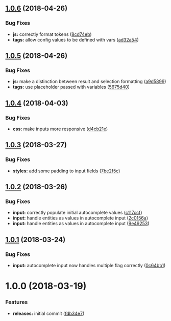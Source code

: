 <a name="1.0.6"></a>
## [1.0.6](https://github.com/hypeJunctionPro/Elgg3-hypeAutocomplete/compare/1.0.5...1.0.6) (2018-04-26)


### Bug Fixes

* **js:** correctly format tokens ([8cd74eb](https://github.com/hypeJunctionPro/Elgg3-hypeAutocomplete/commit/8cd74eb))
* **tags:** allow config values to be defined with vars ([ad32a54](https://github.com/hypeJunctionPro/Elgg3-hypeAutocomplete/commit/ad32a54))



<a name="1.0.5"></a>
## [1.0.5](https://github.com/hypeJunctionPro/Elgg3-hypeAutocomplete/compare/1.0.4...1.0.5) (2018-04-26)


### Bug Fixes

* **js:** make a distinction between result and selection formatting ([a9d5899](https://github.com/hypeJunctionPro/Elgg3-hypeAutocomplete/commit/a9d5899))
* **tags:** use placeholder passed with variables ([5675d40](https://github.com/hypeJunctionPro/Elgg3-hypeAutocomplete/commit/5675d40))



<a name="1.0.4"></a>
## [1.0.4](https://github.com/hypeJunctionPro/Elgg3-hypeAutocomplete/compare/1.0.3...1.0.4) (2018-04-03)


### Bug Fixes

* **css:** make inputs more responsive ([d4cb21e](https://github.com/hypeJunctionPro/Elgg3-hypeAutocomplete/commit/d4cb21e))



<a name="1.0.3"></a>
## [1.0.3](https://github.com/hypeJunctionPro/Elgg3-hypeAutocomplete/compare/1.0.2...1.0.3) (2018-03-27)


### Bug Fixes

* **styles:** add some padding to input fields ([7be2f5c](https://github.com/hypeJunctionPro/Elgg3-hypeAutocomplete/commit/7be2f5c))



<a name="1.0.2"></a>
## [1.0.2](https://github.com/hypeJunctionPro/Elgg3-hypeAutocomplete/compare/1.0.1...1.0.2) (2018-03-26)


### Bug Fixes

* **input:** correctly populate initial autocomplete values ([c117ccf](https://github.com/hypeJunctionPro/Elgg3-hypeAutocomplete/commit/c117ccf))
* **input:** handle entities as values in autocomplete input ([2c0156a](https://github.com/hypeJunctionPro/Elgg3-hypeAutocomplete/commit/2c0156a))
* **input:** handle entities as values in autocomplete input ([9e49253](https://github.com/hypeJunctionPro/Elgg3-hypeAutocomplete/commit/9e49253))



<a name="1.0.1"></a>
## [1.0.1](https://github.com/hypeJunctionPro/Elgg3-hypeAutocomplete/compare/1.0.0...1.0.1) (2018-03-24)


### Bug Fixes

* **input:** autocomplete input now handles multiple flag correctly ([0c64bb1](https://github.com/hypeJunctionPro/Elgg3-hypeAutocomplete/commit/0c64bb1))



<a name="1.0.0"></a>
# 1.0.0 (2018-03-19)


### Features

* **releases:** initial commit ([fdb34e7](https://github.com/hypeJunctionPro/Elgg3-hypeAutocomplete/commit/fdb34e7))



